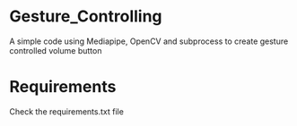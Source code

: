 # Gesture_Controlling

A simple code using Mediapipe, OpenCV and subprocess to create gesture controlled volume button

# Requirements
  
  Check the requirements.txt file
  
